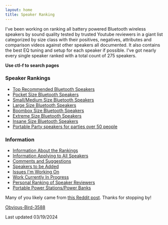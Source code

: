 ```yaml
---
layout: home
title: Speaker Ranking
---
```


I've been working on ranking all battery powered Bluetooth wireless speakers by sound quality tested by trusted Youtube reviewers in a giant list categorized by size class with their positives, negatives, attributes and comparison videos against other speakers all documented. It also contains the best EQ tuning and setup for each speaker if possible. I've got nearly every single speaker ranked with a total count of 275 speakers.

**Use ctl-f to search pages**

### Speaker Rankings

- [Top Recommended Bluetooth Speakers](/top-recommended/)
- [Pocket Size Bluetooth Speakers](/pocket-size/)
- [Small/Medium Size Bluetooth Speakers](/small-medium-size/)
- [Large Size Bluetooth Speakers](/large-size/)
- [Boombox Size Bluetooth Speakers](/boombox-size/)
- [Extreme Size Bluetooth Speakers](/extreme-size/)
- [Insane Size Bluetooth Speakers](/insane-size/)
- [Portable Party speakers for parties over 50 people](/portable-party-speakers/)

### Information

- [Information About the Rankings](/information-about-the-rankings/)
- [Information Applying to All Speakers](/information-applying-to-all-speakers/)
- [Comments and Suggestions](/comments-suggestions/)
- [Speakers to be Added](/speakers-to-be-added/)
- [Issues I'm Working On](/issues-im-working-on/)
- [Work Currently In Progress](/work-currently-in-progress/)
- [Personal Ranking of Speaker Reviewers](/personal-ranking-of-speaker-reviewers/)
- [Portable Power Stations/Power Banks](/portable-power-stations/)

Many of you likely came from [this Reddit post](https://www.reddit.com/r/WirelessSpeakers/comments/16zs2ol/ranking_all_battery_powered_wireless_speakers/). Thanks for stopping by!

[Obvious-Bird-3588](https://www.reddit.com/user/Obvious-Bird-3588)

Last updated 03/19/2024
